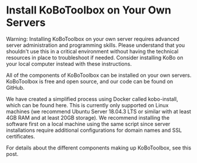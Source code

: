 # Install KoBoToolbox on Your Own Servers

Warning: Installing KoBoToolbox on your own server requires advanced server administration and programming skills. Please understand that you shouldn't use this in a critical environment without having the technical resources in place to troubleshoot if needed. Consider installing KoBo on your local computer instead with these instructions.

All of the components of KoBoToolbox can be installed on your own servers. KoBoToolbox is free and open source, and our code can be found on GitHub.
 
We have created a simplified process using Docker called kobo-install, which can be found here. This is currently only supported on Linux machines (we recommend Ubuntu Server 18.04.3 LTS or similar with at least 4GB RAM and at least 20GB storage). We recommend installing the software first on a local machine using the same script since server installations require additional configurations for domain names and SSL certificates.

For details about the different components making up KoBoToolbox, see this post.
